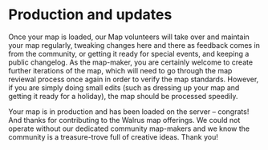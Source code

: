 # **Production and updates**

Once your map is loaded, our Map volunteers will take over and maintain your map regularly, tweaking changes here and there as feedback comes in from the community, or getting it ready for special events, and keeping a public changelog.  As the map-maker, you are certainly welcome to create further iterations of the map, which will need to go through the map reviewal process once again in order to verify the map standards.  However, if you are simply doing small edits (such as dressing up your map and getting it ready for a holiday), the map should be processed speedily.

Your map is in production and has been loaded on the server – congrats!  And thanks for contributing to the Walrus map offerings.  We could not operate without our dedicated community map-makers and we know the community is a treasure-trove full of creative ideas.  Thank you!